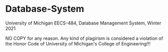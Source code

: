 # Database-System
University of Michigan EECS-484, Database Management System, Winter 2021

NO COPY for any reason. Any kind of plagirism is considered a violation of the Honor Code of University of Michigan's College of Engineering!!!
